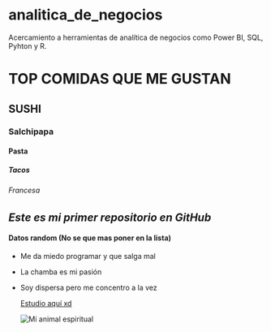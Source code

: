 # analitica_de_negocios
Acercamiento a herramientas de analítica de negocios como Power BI, SQL, Pyhton y R.

# TOP COMIDAS QUE ME GUSTAN
## SUSHI
### Salchipapa
#### Pasta
##### Tacos
###### Francesa

## ***Este es mi primer repositorio en GitHub***

#### Datos random (No se que mas poner en la lista)
* Me da miedo programar y que salga mal
* La chamba es mi pasión
* Soy dispersa pero me concentro a la vez

  [Estudio aquí xd](https://www.uexternado.edu.co/)

  ![Mi animal espiritual](https://www.elsoldetijuana.com.mx/incoming/7h4hk6-kesikesiperrito.jpg/ALTERNATES/LANDSCAPE_768/Kesikesiperrito.jpg)

